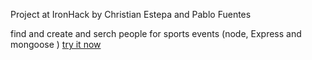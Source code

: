 Project at IronHack by Christian Estepa and Pablo Fuentes


find and create and serch people for sports events  (node, Express and  mongoose )
 <a href="https://ironplaytime.herokuapp.com">try it now</a>
